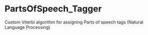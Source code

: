 # PartsOfSpeech_Tagger
Custom Viterbi algorithm for assigning Parts of speech tags (Natural Language Processing)
